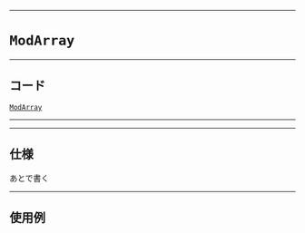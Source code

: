 _____

# `ModArray`

_____

## コード

[`ModArray`](https://github.com/titan-23/Library_py/blob/main/Math/ModArray.py)
<!-- code=https://github.com/titan-23/Library_py/blob/main/Math\ModArray.py -->

_____


_____

## 仕様

あとで書く

_____

## 使用例

```python
```
